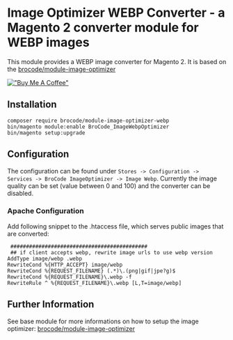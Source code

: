 # Image Optimizer WEBP Converter - a Magento 2 converter module for WEBP images

This module provides a WEBP image converter for Magento 2. It is based on the [brocode/module-image-optimizer](https://github.com/brosenberger/module-image-optimizer)

[!["Buy Me A Coffee"](https://www.buymeacoffee.com/assets/img/custom_images/orange_img.png)](https://www.buymeacoffee.com/brosenberger)

## Installation

```
composer require brocode/module-image-optimizer-webp
bin/magento module:enable BroCode_ImageWebpOptimizer
bin/magento setup:upgrade
```

## Configuration

The configuration can be found under `Stores -> Configuration -> Services -> BroCode ImageOptimizer -> Image Webp`. Currently the image quality can be set (value between 0 and 100) and the converter can be disabled.

### Apache Configuration

Add following snippet to the .htaccess file, which serves public images that are converted:

```
 ############################################
 ## if client accepts webp, rewrite image urls to use webp version
AddType image/webp .webp
RewriteCond %{HTTP_ACCEPT} image/webp
RewriteCond %{REQUEST_FILENAME} (.*)\.(png|gif|jpe?g)$
RewriteCond %{REQUEST_FILENAME}\.webp -f
RewriteRule ^ %{REQUEST_FILENAME}\.webp [L,T=image/webp]
```

## Further Information

See base module for more informations on how to setup the image optimizer: [brocode/module-image-optimizer](https://github.com/brosenberger/module-image-optimizer)